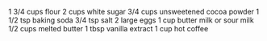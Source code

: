 1 3/4 cups flour
2 cups white sugar
3/4 cups unsweetened cocoa powder
1 1/2 tsp baking soda
3/4 tsp salt
2 large eggs
1 cup butter milk or sour milk
1/2 cups melted butter
1 tbsp vanilla extract
1 cup hot coffee
